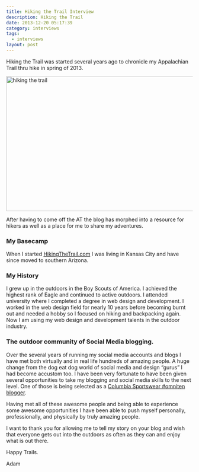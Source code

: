 ```yaml
---
title: Hiking the Trail Interview
description: Hiking the Trail
date: 2013-12-20 05:17:39
category: interviews
tags: 
  - interviews
layout: post
---
```

Hiking the Trail was started several years ago to chronicle my
Appalachian Trail thru hike in spring of 2013.

<img src="http://farm3.staticflickr.com/2879/11459135334_1036bddc27_c.jpg" width="800" height="364" alt="hiking the trail">
<!--more--><br>

After having to come off the AT the blog has morphed into a resource for hikers as well as a place for me to share my adventures.

<h3>My Basecamp</h3>

When I started <a rel="_nofollow" href="http://www.hikingthetrail.com/" target="_blank">HikingTheTrail.com</a> I was living in Kansas City and have
since moved to southern Arizona.

<h3>My History</h3>

I grew up in the outdoors in the Boy Scouts of America. I achieved the
highest rank of Eagle and continued to active outdoors. I attended
university where I completed a degree in web design and development. I
worked in the web design field for nearly 10 years before becoming
burnt out and needed a hobby so I focused on hiking and backpacking
again.  Now I am using my web design and development talents in the
outdoor industry.

<h3>The outdoor community of Social Media blogging.</h3>

Over the several years of running my social media accounts and blogs I
have met both virtually and in real life hundreds of amazing people. A
huge change from the dog eat dog world of social media and design
“gurus” I had become accustom too.  I have been very fortunate to have
been given several opportunities to take my blogging and social media
skills to the next level. One of those is being selected as a <a rel="nofollow" href="http://www.hikingthetrail.com/2013/04/omniten-epic-adventures-powered-by-awesome-gear/" target="_blank">Columbia
Sportswear #omniten blogger</a>.

Having met all of these awesome people and being able to experience
some awesome opportunities I have been able to push myself personally,
professionally, and  physically by  truly amazing people.

I want to thank you for allowing me to tell my story on your blog and
wish that everyone gets out into the outdoors as often as they can and
enjoy what is out there.

Happy Trails.

Adam
